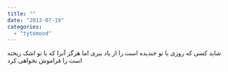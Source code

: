 ```yaml
---
title: ""
date: "2013-07-19"
categories: 
  - "tytomood"
---
```


ﺷﺎﯾﺪ ﮐﺴﯽ ﮐﻪ ﺭﻭﺯﯼ ﺑﺎ ﺗﻮ ﺧﻨﺪﯾﺪﻩ ﺍﺳﺖ ﺭﺍ ﺍﺯ ﯾﺎﺩ ﺑﺒﺮﯼ ﺍﻣﺎ ﻫﺮﮔﺰ ﺁﻧﺮﺍ ﮐﻪ ﺑﺎ ﺗﻮ ﺍﺷﮏ ﺭﯾﺨﺘﻪ ﺍﺳﺖ ﺭﺍ ﻓﺮﺍﻣﻮﺵ ﻧﺨﻮﺍﻫﯽ ﮐﺮﺩ
